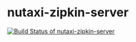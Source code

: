 # nutaxi-zipkin-server

[![Build Status of nutaxi-zipkin-server](https://travis-ci.org/microservicesteam/nutaxi-zipkin-server.svg?branch=master)](https://travis-ci.org/microservicesteam/nutaxi-zipkin-server)
